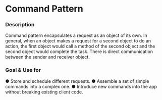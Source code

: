# Command Pattern

### Description
Command pattern encapsulates a request as an object of
its own. In general, when an object makes a request for a
second object to do an action, the first object would call a
method of the second object and the second object would
complete the task. There is direct communication between the
sender and receiver object.

### Goal & Use for

● Store and schedule different requests.
● Assemble a set of simple commands into a complex one.
● Introduce new commands into the app without breaking existing client code.